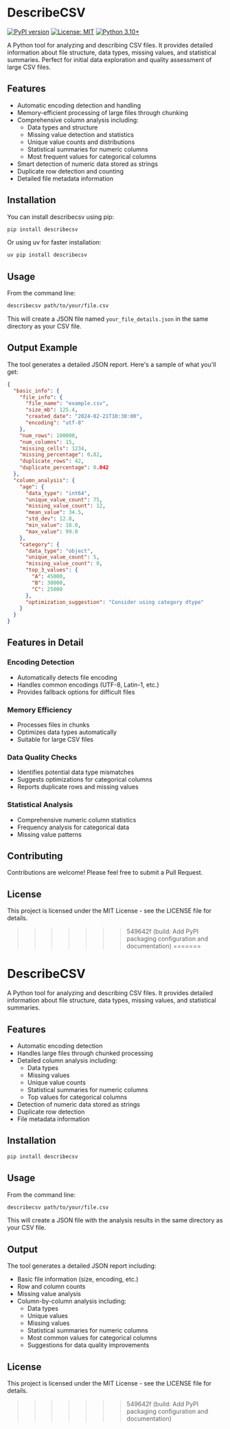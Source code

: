# DescribeCSV

[![PyPI version](https://badge.fury.io/py/describecsv.svg)](https://badge.fury.io/py/describecsv)
[![License: MIT](https://img.shields.io/badge/License-MIT-yellow.svg)](https://opensource.org/licenses/MIT)
[![Python 3.10+](https://img.shields.io/badge/python-3.10+-blue.svg)](https://www.python.org/downloads/)

A Python tool for analyzing and describing CSV files. It provides detailed information about file structure, data types, missing values, and statistical summaries. Perfect for initial data exploration and quality assessment of large CSV files.

## Features

- Automatic encoding detection and handling
- Memory-efficient processing of large files through chunking
- Comprehensive column analysis including:
  - Data types and structure
  - Missing value detection and statistics
  - Unique value counts and distributions
  - Statistical summaries for numeric columns
  - Most frequent values for categorical columns
- Smart detection of numeric data stored as strings
- Duplicate row detection and counting
- Detailed file metadata information

## Installation

You can install describecsv using pip:

```bash
pip install describecsv
```

Or using uv for faster installation:

```bash
uv pip install describecsv
```

## Usage

From the command line:

```bash
describecsv path/to/your/file.csv
```

This will create a JSON file named `your_file_details.json` in the same directory as your CSV file.

## Output Example

The tool generates a detailed JSON report. Here's a sample of what you'll get:

```json
{
  "basic_info": {
    "file_info": {
      "file_name": "example.csv",
      "size_mb": 125.4,
      "created_date": "2024-02-21T10:30:00",
      "encoding": "utf-8"
    },
    "num_rows": 100000,
    "num_columns": 15,
    "missing_cells": 1234,
    "missing_percentage": 0.82,
    "duplicate_rows": 42,
    "duplicate_percentage": 0.042
  },
  "column_analysis": {
    "age": {
      "data_type": "int64",
      "unique_value_count": 75,
      "missing_value_count": 12,
      "mean_value": 34.5,
      "std_dev": 12.8,
      "min_value": 18.0,
      "max_value": 99.0
    },
    "category": {
      "data_type": "object",
      "unique_value_count": 5,
      "missing_value_count": 0,
      "top_3_values": {
        "A": 45000,
        "B": 30000,
        "C": 25000
      },
      "optimization_suggestion": "Consider using category dtype"
    }
  }
}
```

## Features in Detail

### Encoding Detection
- Automatically detects file encoding
- Handles common encodings (UTF-8, Latin-1, etc.)
- Provides fallback options for difficult files

### Memory Efficiency
- Processes files in chunks
- Optimizes data types automatically
- Suitable for large CSV files

### Data Quality Checks
- Identifies potential data type mismatches
- Suggests optimizations for categorical columns
- Reports duplicate rows and missing values

### Statistical Analysis
- Comprehensive numeric column statistics
- Frequency analysis for categorical data
- Missing value patterns

## Contributing

Contributions are welcome! Please feel free to submit a Pull Request.

## License

This project is licensed under the MIT License - see the LICENSE file for details.
>>>>>>> 549642f (build: Add PyPI packaging configuration and documentation)
=======
# DescribeCSV

A Python tool for analyzing and describing CSV files. It provides detailed information about file structure, data types, missing values, and statistical summaries.

## Features

- Automatic encoding detection
- Handles large files through chunked processing
- Detailed column analysis including:
  - Data types
  - Missing values
  - Unique value counts
  - Statistical summaries for numeric columns
  - Top values for categorical columns
- Detection of numeric data stored as strings
- Duplicate row detection
- File metadata information

## Installation

```bash
pip install describecsv
```

## Usage

From the command line:

```bash
describecsv path/to/your/file.csv
```

This will create a JSON file with the analysis results in the same directory as your CSV file.

## Output

The tool generates a detailed JSON report including:

- Basic file information (size, encoding, etc.)
- Row and column counts
- Missing value analysis
- Column-by-column analysis including:
  - Data types
  - Unique values
  - Missing values
  - Statistical summaries for numeric columns
  - Most common values for categorical columns
  - Suggestions for data quality improvements

## License

This project is licensed under the MIT License - see the LICENSE file for details.
>>>>>>> 549642f (build: Add PyPI packaging configuration and documentation)
